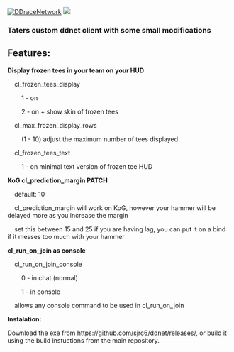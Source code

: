 [![DDraceNetwork](https://ddnet.tw/ddnet-small.png)](https://ddnet.tw) [![](https://github.com/ddnet/ddnet/workflows/Build/badge.svg)](https://github.com/ddnet/ddnet/actions?query=workflow%3ABuild+event%3Apush+branch%3Amaster)

### Taters custom ddnet client with some small modifications

## Features:
**Display frozen tees in your team on your HUD** 

&nbsp;&nbsp;&nbsp;&nbsp;cl_frozen_tees_display

&nbsp;&nbsp;&nbsp;&nbsp;&nbsp;&nbsp;&nbsp;&nbsp;1 - on

&nbsp;&nbsp;&nbsp;&nbsp;&nbsp;&nbsp;&nbsp;&nbsp;2 - on + show skin of frozen tees


&nbsp;&nbsp;&nbsp;&nbsp;cl_max_frozen_display_rows

&nbsp;&nbsp;&nbsp;&nbsp;&nbsp;&nbsp;&nbsp;&nbsp;(1 - 10) adjust the maximum number of tees displayed


&nbsp;&nbsp;&nbsp;&nbsp;cl_frozen_tees_text

&nbsp;&nbsp;&nbsp;&nbsp;&nbsp;&nbsp;&nbsp;&nbsp;1 - on minimal text version of frozen tee HUD


**KoG cl_prediction_margin PATCH**

&nbsp;&nbsp;&nbsp;&nbsp;default: 10

&nbsp;&nbsp;&nbsp;&nbsp;cl_prediction_margin will work on KoG, however your hammer will be delayed more as you increase the margin

&nbsp;&nbsp;&nbsp;&nbsp;set this between 15 and 25 if you are having lag, you can put it on a bind if it messes too much with your hammer


**cl_run_on_join as console**

&nbsp;&nbsp;&nbsp;&nbsp;cl_run_on_join_console

&nbsp;&nbsp;&nbsp;&nbsp;&nbsp;&nbsp;&nbsp;&nbsp;0 - in chat (normal)

&nbsp;&nbsp;&nbsp;&nbsp;&nbsp;&nbsp;&nbsp;&nbsp;1 - in console

&nbsp;&nbsp;&nbsp;&nbsp;allows any console command to be used in cl_run_on_join 


**Instalation:**

Download the exe from https://github.com/sjrc6/ddnet/releases/, or build it using the build instuctions from the main repository. 